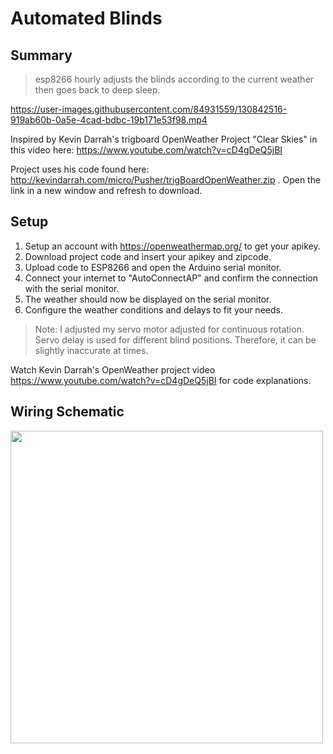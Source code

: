 # Automated Blinds

## Summary
> esp8266 hourly adjusts the blinds according to the current weather then goes back to deep sleep.

https://user-images.githubusercontent.com/84931559/130842516-919ab60b-0a5e-4cad-bdbc-19b171e53f98.mp4

Inspired by Kevin Darrah's trigboard OpenWeather Project "Clear Skies" in this video here: https://www.youtube.com/watch?v=cD4gDeQ5jBI

Project uses his code found here: http://kevindarrah.com/micro/Pusher/trigBoardOpenWeather.zip . Open the link in a new window and refresh to download.


## Setup
1. Setup an account with https://openweathermap.org/ to get your apikey.
2. Download project code and insert your apikey and zipcode.
3. Upload code to ESP8266 and open the Arduino serial monitor.
4. Connect your internet to "AutoConnectAP" and confirm the connection with the serial monitor.
5. The weather should now be displayed on the serial monitor.
6. Configure the weather conditions and delays to fit your needs.

> Note: I adjusted my servo motor adjusted for continuous rotation. Servo delay is used for different blind positions. Therefore, it can be slightly inaccurate at times.

Watch Kevin Darrah's OpenWeather project video https://www.youtube.com/watch?v=cD4gDeQ5jBI for code explanations.


## Wiring Schematic
<img src="https://user-images.githubusercontent.com/84931559/131257721-de98099c-e7d9-413c-b2f2-1179af0ac54d.JPG" width="500px">
